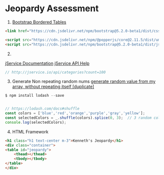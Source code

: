 # Jeopardy Assessment

1. [Bootstrap Bordered Tables](https://getbootstrap.com/docs/4.0/content/tables/)

```html
<link href="https://cdn.jsdelivr.net/npm/bootstrap@5.2.0-beta1/dist/css/bootstrap.min.css" rel="stylesheet" integrity="sha384-0evHe/X+R7YkIZDRvuzKMRqM+OrBnVFBL6DOitfPri4tjfHxaWutUpFmBp4vmVor" crossorigin="anonymous">

<script src="https://cdn.jsdelivr.net/npm/@popperjs/core@2.11.5/dist/umd/popper.min.js" integrity="sha384-Xe+8cL9oJa6tN/veChSP7q+mnSPaj5Bcu9mPX5F5xIGE0DVittaqT5lorf0EI7Vk" crossorigin="anonymous"></script>
<script src="https://cdn.jsdelivr.net/npm/bootstrap@5.2.0-beta1/dist/js/bootstrap.min.js" integrity="sha384-kjU+l4N0Yf4ZOJErLsIcvOU2qSb74wXpOhqTvwVx3OElZRweTnQ6d31fXEoRD1Jy" crossorigin="anonymous"></script>
```

2. 
[jService Documentation](https://jservice.io/)
[jService API Help](https://www.reddit.com/r/javascript/comments/2q6kbz/jservice_108000_trivia_questions/)
```js
// http://jservice.io/api/categories?count=100
```

3. Generate Non repeating random nums
[generate random value from my array, without repeating itself [duplicate]](https://stackoverflow.com/questions/27431187/cannot-find-module-lodash)
```js
$ npm install lodash --save


// https://lodash.com/docs#shuffle
const colors = ['blue','red','orange','purple','gray','yellow'];
const selectedColors = _.shuffle(colors).splice(0, 3);  // 3 random colors
console.log(selectedColors);
```

4. HTML Framework
```html
<h1 class="h1 text-center m-3">Kenneth's Jeopardy</h1>
<div class="container">
<table id="jeopardy">
    <thead></thead>
    <tbody></tbody>
</table>
</div>
```